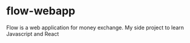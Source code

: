 # flow-webapp
Flow is a web application for money exchange. My side project to learn Javascript and React
